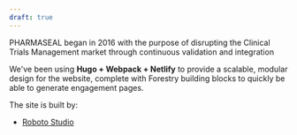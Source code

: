```yaml
---
draft: true
---
```

PHARMASEAL began in 2016 with the purpose of disrupting the Clinical Trials Management market through continuous validation and integration

We've been using **Hugo + Webpack + Netlify** to provide a scalable, modular design for the website, complete with Forestry building blocks to quickly be able to generate engagement pages.

The site is built by:

- [Roboto Studio](https://roboto.studio)
